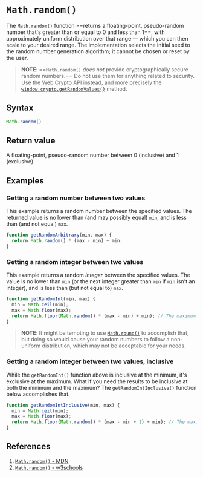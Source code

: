 # `Math.random()`

The `Math.random()` function ==returns a floating-point, pseudo-random number that's greater than or equal to 0 and less than 1==, with approximately uniform distribution over that range — which you can then scale to your desired range. The implementation selects the initial seed to the random number generation algorithm; it cannot be chosen or reset by the user.

> **NOTE**: ==`Math.random()` *does not* provide cryptographically secure random numbers.== Do not use them for anything related to security. Use the Web Crypto API instead, and more precisely the [`window.crypto.getRandomValues()`](https://developer.mozilla.org/en-US/docs/Web/API/Crypto/getRandomValues) method.

## Syntax

```js
Math.random()
```

## Return value

A floating-point, pseudo-random number between 0 (inclusive) and 1 (exclusive).

## Examples

### Getting a random number between two values

This example returns a random number between the specified values. The returned value is no lower than (and may possibly equal) `min`, and is less than (and not equal) `max`.

```js
function getRandomArbitrary(min, max) {
  return Math.random() * (max - min) + min;
}
```

### Getting a random integer between two values

This example returns a random *integer* between the specified values. The value is no lower than `min` (or the next integer greater than `min` if `min` isn't an integer), and is less than (but not equal to) `max`.

```js
function getRandomInt(min, max) {
  min = Math.ceil(min);
  max = Math.floor(max);
  return Math.floor(Math.random() * (max - min) + min); // The maximum is exclusive and the minimum is inclusive
}
```

> **NOTE**: It might be tempting to use [`Math.round()`](https://developer.mozilla.org/en-US/docs/Web/JavaScript/Reference/Global_Objects/Math/round) to accomplish that, but doing so would cause your random numbers to follow a non-uniform distribution, which may not be acceptable for your needs.

### Getting a random integer between two values, inclusive

While the `getRandomInt()` function above is inclusive at the minimum, it's exclusive at the maximum. What if you need the results to be inclusive at both the minimum and the maximum? The `getRandomIntInclusive()` function below accomplishes that.

```js
function getRandomIntInclusive(min, max) {
  min = Math.ceil(min);
  max = Math.floor(max);
  return Math.floor(Math.random() * (max - min + 1) + min); // The maximum is inclusive and the minimum is inclusive
}
```

## References

1. [`Math.random()` - MDN](https://developer.mozilla.org/en-US/docs/Web/JavaScript/Reference/Global_Objects/Math/random)
1. [`Math.random()` - w3schools](https://www.w3schools.com/jsref/jsref_random.asp)